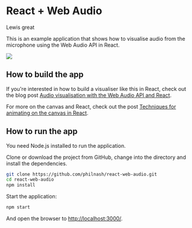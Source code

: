 # React + Web Audio

Lewis great

This is an example application that shows how to visualise audio from the microphone using the Web Audio API in React.

![](https://s3.amazonaws.com/com.twilio.prod.twilio-docs/images/f45ncza6SRuSXhp7iE4XODmWWhy1_uqWUTbJy9Mg1uB8Eo.width-500.png)

## How to build the app

If you're interested in how to build a visualiser like this in React, check out the blog post [Audio visualisation with the Web Audio API and React](https://www.twilio.com/blog/audio-visualisation-web-audio-api--react).

For more on the canvas and React, check out the post [Techniques for animating on the canvas in React](https://philna.sh/blog/2018/09/27/techniques-for-animating-on-the-canvas-in-react/).

## How to run the app

You need Node.js installed to run the application.

Clone or download the project from GitHub, change into the directory and install the dependencies.

```bash
git clone https://github.com/philnash/react-web-audio.git
cd react-web-audio
npm install
```

Start the application:

```bash
npm start
```

And open the browser to [http://localhost:3000/](http://localhost:3000).
